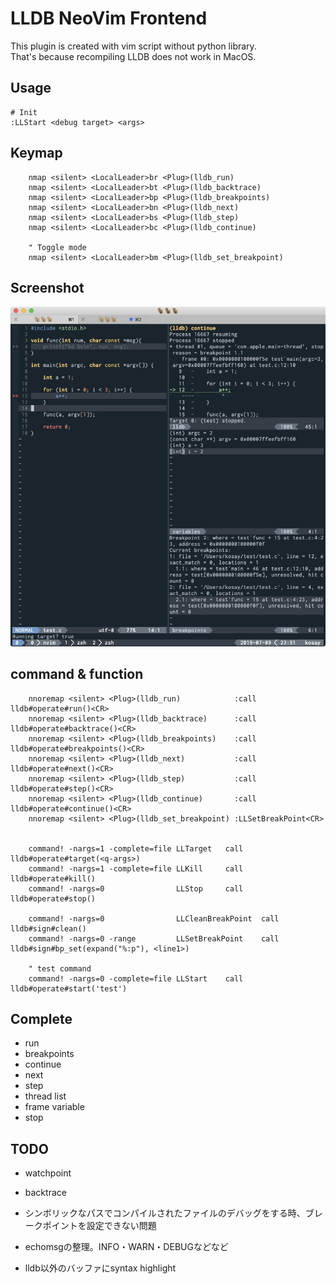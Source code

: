 # LLDB NeoVim Frontend
<!-- ※ Warning: It is not implemented yet. I'm developing this plugin. -->

This plugin is created with vim script without python library. <br>
That's because recompiling LLDB does not work in MacOS.



## Usage

```
# Init
:LLStart <debug target> <args>
```

## Keymap
```
    nmap <silent> <LocalLeader>br <Plug>(lldb_run)
    nmap <silent> <LocalLeader>bt <Plug>(lldb_backtrace)
    nmap <silent> <LocalLeader>bp <Plug>(lldb_breakpoints)
    nmap <silent> <LocalLeader>bn <Plug>(lldb_next)
    nmap <silent> <LocalLeader>bs <Plug>(lldb_step)
    nmap <silent> <LocalLeader>bc <Plug>(lldb_continue)

    " Toggle mode
    nmap <silent> <LocalLeader>bm <Plug>(lldb_set_breakpoint)
```

## Screenshot
![screenshot](https://github.com/sarub0b0/lldb.nvim/blob/images/screenshot.jpg?raw=true)

## command & function
```
    nnoremap <silent> <Plug>(lldb_run)            :call lldb#operate#run()<CR>
    nnoremap <silent> <Plug>(lldb_backtrace)      :call lldb#operate#backtrace()<CR>
    nnoremap <silent> <Plug>(lldb_breakpoints)    :call lldb#operate#breakpoints()<CR>
    nnoremap <silent> <Plug>(lldb_next)           :call lldb#operate#next()<CR>
    nnoremap <silent> <Plug>(lldb_step)           :call lldb#operate#step()<CR>
    nnoremap <silent> <Plug>(lldb_continue)       :call lldb#operate#continue()<CR>
    nnoremap <silent> <Plug>(lldb_set_breakpoint) :LLSetBreakPoint<CR>


    command! -nargs=1 -complete=file LLTarget   call lldb#operate#target(<q-args>)
    command! -nargs=1 -complete=file LLKill     call lldb#operate#kill()
    command! -nargs=0                LLStop     call lldb#operate#stop()

    command! -nargs=0                LLCleanBreakPoint  call lldb#sign#clean()
    command! -nargs=0 -range         LLSetBreakPoint    call lldb#sign#bp_set(expand("%:p"), <line1>)

    " test command
    command! -nargs=0 -complete=file LLStart    call lldb#operate#start('test')
```

## Complete
- run
- breakpoints
- continue
- next
- step
- thread list
- frame variable
- stop

## TODO
- watchpoint
- backtrace

- シンボリックなパスでコンパイルされたファイルのデバッグをする時、ブレークポイントを設定できない問題
- echomsgの整理。INFO・WARN・DEBUGなどなど
- lldb以外のバッファにsyntax highlight

